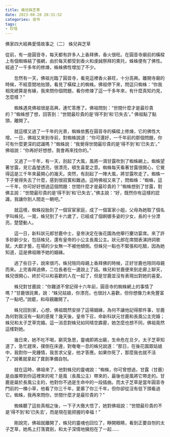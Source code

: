 ```yaml
---
title: 蛛兒與芝草
date: 2023-08-28 20:31:52
categories: 读书
tags:
- 珍惜
---
```



佛家四大經典愛情故事之（二） 蛛兒與芝草

從前，有一座圓音寺，每天都有許多人上香拜佛，香火很旺。在圓音寺廟前的橫樑上有個蜘蛛結了張網，由於每天都受到香火和虔誠祭拜的熏托，蛛蛛便有了佛性。經過了一千多年的修煉，蛛蛛佛性增加了不少。

　　忽然有一天，佛祖光臨了圓音寺，看見這裡香火甚旺，十分高興。離開寺廟的時候，不經意間地抬頭，看見了橫樑上的蜘蛛。佛祖停下來，問這只蜘蛛：“你我相見總算是有緣，我來問你個問題，看你修煉了這一千多年來，有什麼真知灼見，怎麼樣？”

　　蜘蛛遇見佛祖很是高興，連忙答應了。佛祖問到：“世間什麼才是最珍貴的？”蜘蛛想了想，回答到：“世間最珍貴的是‘得不到’和‘已失去’。” 佛祖點了點頭，離開了。

　　就這樣又過了一千年的光景，蜘蛛依舊在圓音寺的橫樑上修煉，它的佛性大增。一日，佛祖又來到寺前，對蜘蛛說道：“你可還好，一千年前的那個問題，你可有什麼更深的認識嗎？”蜘蛛說：“我覺得世間最珍貴的是‘得不到’和‘已失去’。” 佛祖說：“你再好好想想，我會再來找你的。”

　　又過了一千年，有一天，刮起了大風，風將一滴甘露吹到了蜘蛛網上。蜘蛛望著甘露，見它晶瑩透亮，很漂亮，頓生喜愛之意。蜘蛛每天看著甘露很開心，它覺得這是三千年來最開心的幾天。突然，有刮起了一陣大風，將甘露吹走了。蜘蛛一下子覺得失去了什麼，感到很寂寞和難過。這時佛祖又來了，問蜘蛛：“蜘蛛，這一千年，你可好好想過這個問題：世間什麼才是最珍貴的？”蜘蛛想到了甘露，對佛主說：“世間最珍貴的是‘得不到’和‘已失去’。”佛主說：“好，既然你有這樣的認識，我讓你到人間走一朝吧。”

　　就這樣，蜘蛛投胎到了一個官宦家庭，成了一個富家小姐，父母為她取了個名字叫蛛兒。一晃，蛛兒到了十六歲了，已經成了個婀娜多姿的少女，長的十分漂亮，楚楚動人。

　　這一日，新科狀元郎甘鹿中士，皇帝決定在後花園為他舉行慶功宴席。來了許多妙齡少女，包括蛛兒，還有皇帝的小公主長風公主。狀元郎在席間表演詩詞歌賦，大獻才藝，在場的少女無一不被他傾倒。但蛛兒一點也不緊張和吃醋，因為她知道，這是佛祖賜予她的姻緣。

　　過了些日子，說來很巧，蛛兒陪同母親上香拜佛的時候，正好甘鹿也陪同母親而來。上完香拜過佛，二位長者在一邊說上了話。蛛兒和甘鹿便來到走廊上聊天，蛛兒很開心，終於可以和喜歡的人在一起了，但是甘鹿並沒有表現出對她的喜愛。

　　蛛兒對甘鹿說：“你難道不曾記得十六年前，圓音寺的蜘蛛網上的事情了嗎？”甘鹿很詫異，說：“蛛兒姑娘，你漂亮，也很討人喜歡，但你想像力未免豐富了一點吧。”說罷，和母親離開了。

　　蛛兒回到家，心想，佛祖既然安排了這場姻緣，為何不讓他記得那件事，甘鹿為何對我沒有一點的感覺？幾天後，皇帝下召，命新科狀元甘鹿和長風公主完婚；蛛兒和太子芝草完婚。這一消息對蛛兒如同晴空霹靂，她怎麼也想不同，佛祖竟然這樣對她。

　　幾日來，她不吃不喝，窮究急思，靈魂即將出竅，生命危在旦夕。太子芝草知道了，急忙趕來，撲倒在床邊，對奄奄一息的蛛兒說道：“那日，在後花園眾姑娘中，我對你一見鍾情，我苦求父皇，他才答應。如果你死了，那麼我也就不活了。”說著就拿起了寶劍準備自刎。

　　就在這時，佛祖來了，他對蛛兒的靈魂說：“蜘蛛，你可曾想過，甘露（甘鹿）是由誰帶到你這裡來的呢？是風（長風公主）帶來的，最後也是風將它帶走的。甘鹿是屬於長風公主的，他對你不過是生命中的一段插曲。而太子芝草是當年圓音寺門前的一棵小草，他看了你三千年，愛慕了你三千年，但你卻從沒有低下頭看過它。蜘蛛，我再來問你，世間什麼才是最珍貴的？”

　　蜘蛛聽了這些真相之後，一下子大徹大悟了，她對佛祖說：“世間最珍貴的不是‘得不到’和‘已失去’，而是現在能把握的幸福！”

　　剛說完，佛祖就離開了，蛛兒的靈魂也回位了，睜開眼睛，看到正要自刎的太子芝草，她馬上打落寶劍，和太子深情地擁抱在了一起……